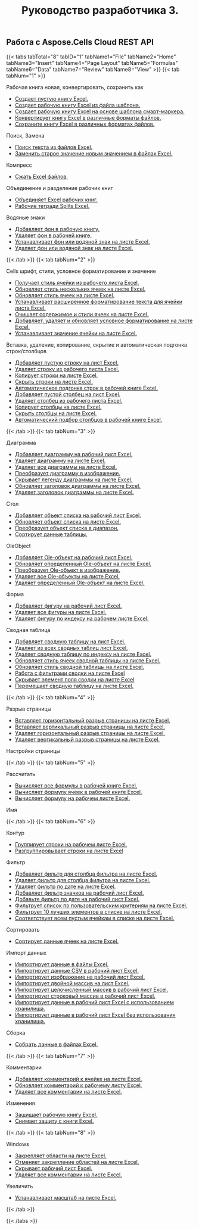 ﻿---
title: Руководство разработчика 3.
second_title: Documen
type: docs
url: /ru/developer-guide-3.0/
aliases: [/developer-guide/v3.0/,/developer-guide-v3.0/]
keywords: How to use Aspose.Cells Cloud REST APIs. Office Excel 2013,  Office Excel 2016,  Office Excel 2019,office Excel 365
description: В этом руководстве разработчика описываются практические сценарии и советы, которые помогут вам использовать определенные функции Aspose.Cells for .NET, добиться определенного внешнего вида документа Excel или реализовать вариант использования.
weight: 150
kwords: Excel, Office Облако, REST API, Электронная таблица, PDF, CSV, Json, Markdown, Руководство разработчика
---
## Работа с Aspose.Cells Cloud REST API

{{< tabs tabTotal="8" tabID="1" tabName1="File" tabName2="Home" tabName3="Insert" tabName4="Page Layout" tabName5="Formulas" tabName6="Data" tabName7="Review" tabName8="View" >}}
{{< tab tabNum="1" >}}
<div class="row">
    <div class="col-md-6">
        <p>Рабочая книга новая, конвертировать, сохранить как</p>
        <ul>
            <li><a href="/cells/ru/create-an-empty-excel-workbook/">Создает пустую книгу Excel.</a></li>
            <li><a href="/cells/ru/create-excel-workbook-from-a-template-file/">Создает рабочую книгу Excel из файла шаблона.</a></li>
            <li><a href="/cells/ru/create-excel-workbook-from-a-smartmarker-template/">Создает рабочую книгу Excel на основе шаблона смарт-маркера.</a></li>
            <li><a href="/cells/ru/convert/">Конвертирует книгу Excel в различные форматы файлов.</a></li>
            <li><a href="/cells/ru/saveas-other-formats/">Сохраните книгу Excel в различных форматах файлов.</a></li>
        </ul>
        <p>Поиск, Замена</p>
        <ul>
            <li><a href="/cells/ru/search/">Поиск текста из файлов Excel.</a></li>
            <li><a href="/cells/ru/replace/">Заменить старое значение новым значением в файлах Excel.</a></li>
        </ul>
        <p>Компресс</p>
        <ul>
            <li><a href="/cells/ru/compress/">Сжать Excel файлов.</a></li>
        </ul>
    </div>
    <div class="col-md-6">
        <p>Объединение и разделение рабочих книг</p>
        <ul>
            <li><a href="/cells/ru/merge/">Объединяет Excel рабочих книг.</a></li>
            <li><a href="/cells/ru/split/">Рабочие тетради Splits Excel.</a></li>
        </ul>
        <p>Водяные знаки</p>
        <ul>
            <li><a href="/cells/ru/add-background-in-workbook/">Добавляет фон в рабочую книгу.</a></li>
            <li><a href="/cells/ru/delete-background-in-workbook/">Удаляет фон в рабочей книге.</a></li>
            <li><a href="/cells/ru/set-background-or-watermark-for-excel-worksheet/">Устанавливает фон или водяной знак на листе Excel.</a></li>
            <li><a href="/cells/ru/delete-background-or-watermark-of-excel-worksheet/">Удаляет фон или водяной знак на листе Excel.</a></li>
        </ul>
    </div>
</div>
{{< /tab >}}
{{< tab tabNum="2" >}}
<div class="row">
    <div class="col-md-6">
        <p>Cells шрифт, стили, условное форматирование и значение</p>
        <ul>
            <li><a href="/cells/ru/get-cell-style-from-a-worksheet/">Получает стиль ячейки из рабочего листа Excel.</a></li>
            <li><a href="/cells/ru/update-multiple-cells-style/">Обновляет стиль нескольких ячеек на листе Excel.</a></li>
            <li><a href="/cells/ru/change-cell-style-in-excel-worksheet/">Обновляет стиль ячеек на листе Excel.</a></li>
            <li><a href="/cells/ru/apply-rich-text-formatting-to-a-cell/">Устанавливает расширенное форматирование текста для ячейки листа Excel.</a></li>
            <li><a href="/cells/ru/clear-contents-and-styles-of-cells-in-excel-worksheet/">Очищает содержимое и стили ячеек на листе Excel.</a></li>
            <li><a href="/cells/ru/working-with-conditional-formatting/">Добавляет, удаляет и обновляет условное форматирование на листе Excel.</a></li>
            <li><a href="/cells/ru/set-value-of-a-cell-in-a-worksheet/">Устанавливает значение ячейки на листе Excel.</a></li>
        </ul>
    </div>
    <div class="col-md-6">
        <p>Вставка, удаление, копирование, скрытие и автоматическая подгонка строк/столбцов</p>
        <ul>
            <li><a href="/cells/ru/add-an-empty-row-in-a-worksheet/">Добавляет пустую строку на лист Excel.</a></li>
            <li><a href="/cells/ru/delete-row-from-a-worksheet/">Удаляет строку из рабочего листа Excel.</a></li>
            <li><a href="/cells/ru/copy-rows-in-excel-worksheet/">Копирует строки на листе Excel.</a></li>
            <li><a href="/cells/ru/hide-rows-in-excel-worksheet/">Скрыть строки на листе Excel.</a></li>
            <li><a href="/cells/ru/auto-fit-rows-in-excel-workbooks/">Автоматическое подгонка строк в рабочей книге Excel.</a></li>
            <li><a href="/cells/ru/columns/add/">Добавляет пустой столбец на лист Excel.</a></li>
            <li><a href="/cells/ru/columns/delete/">Удаляет столбец из рабочего листа Excel.</a></li>
            <li><a href="/cells/ru/columns/copy/">Копирует столбцы на листе Excel.</a></li>
            <li><a href="/cells/ru/columns/hide/">Скрыть столбцы на листе Excel.</a></li>
            <li><a href="/cells/ru/columns/autofit/">Автоматический подбор столбцов в рабочей книге Excel.</a></li>
        </ul>
    </div>
</div>
{{< /tab >}}
{{< tab tabNum="3" >}}
<div class="row">
    <div class="col-md-6">
        <p>Диаграмма</p>
        <ul>
            <li><a href="/cells/ru/add-a-chart-in-a-worksheet/">Добавляет диаграмму на рабочий лист Excel.</a></li>
            <li><a href="/cells/ru/delete-a-chart-from-a-worksheet/">Удаляет диаграмму на листе Excel.</a></li>
            <li><a href="/cells/ru/delete-all-charts-from-a-worksheet/">Удаляет все диаграммы на листе Excel.</a></li>
            <li><a href="/cells/ru/convert-chart-to-image/">Преобразует диаграмму в изображение.</a></li>
            <li><a href="/cells/ru/hide-chart-legend-in-a-worksheet/">Скрывает легенду диаграммы на листе Excel.</a></li>
            <li><a href="/cells/ru/update-chart-title-in-excel-worksheet/">Обновляет заголовок диаграммы на листе Excel.</a></li>
            <li><a href="/cells/ru/delete-chart-title-in-a-worksheet/">Удаляет заголовок диаграммы на листе Excel.</a></li>
        </ul>
        <p>Стол</p>
        <ul>
            <li><a href="/cells/ru/add-a-list-object-or-table-inside-the-worksheet/">Добавляет объект списка на рабочий лист Excel.</a></li>
            <li><a href="/cells/ru/update-a-list-object-or-table-inside-the-worksheet/">Обновляет объект списка на листе Excel.</a></li>
            <li><a href="/cells/ru/convert-list-object-or-table-to-range/">Преобразует объект списка в диапазон.</a></li>
            <li><a href="/cells/ru/sort-table-data/">Сортирует данные таблицы.</a></li>
        </ul>
        <p>OleObject</p>
        <ul>
            <li><a href="/cells/ru/add-oleobject-to-excel-worksheet/">Добавляет Ole-объект на рабочий лист Excel.</a></li>
            <li><a href="/cells/ru/update-a-specific-oleobject-from-excel-worksheet/">Обновляет определенный Ole-объект на листе Excel.</a></li>
            <li><a href="/cells/ru/convert-oleobject-to-image/">Преобразует Ole-объект в изображение.</a></li>
            <li><a href="/cells/ru/delete-all-oleobjects-from-excel-worksheet/">Удаляет все Ole-объекты на листе Excel.</a></li>
            <li><a href="/cells/ru/delete-a-specific-oleobject-from-excel-worksheet/">Удаляет определенный Ole-объект на листе Excel.</a></li>
        </ul>
    </div>
    <div class="col-md-6">
        <p>Форма</p>
        <ul>
            <li><a href="/cells/ru/add-a-shape-inside-the-worksheet/">Добавляет фигуру на рабочий лист Excel.</a></li>
            <li><a href="/cells/ru/delete-all-shapes-inside-the-worksheet/">Удаляет все фигуры на листе Excel.</a></li>
            <li><a href="/cells/ru/delete-a-shape-by-index-inside-the-worksheet/">Удаляет фигуру по индексу на рабочем листе Excel.</a></li>
        </ul>
        <p>Сводная таблица</p>
        <ul>
            <li><a href="/cells/ru/add-a-pivot-table-in-a-worksheet/">Добавляет сводную таблицу на лист Excel.</a></li>
            <li><a href="/cells/ru/delete-worksheet-pivot-tables/">Удаляет из всех сводных таблиц лист Excel.</a></li>
            <li><a href="/cells/ru/delete-worksheet-pivot-table-by-index/">Удаляет сводную таблицу по индексу на листе Excel.</a></li>
            <li><a href="/cells/ru/update-cell-style-for-pivot-table/">Обновляет стиль ячеек сводной таблицы на листе Excel.</a></li>
            <li><a href="/cells/ru/update-style-for-pivot-table/">Обновляет стиль сводной таблицы на листе Excel.</a></li>
            <li><a href="/cells/ru/working-with-pivot-filters/">Работа с фильтрами сводки на листе Excel</a></li>
            <li><a href="/cells/ru/hide-pivot-field-item/">Скрывает элемент поля сводки на листе Excel</a></li>
            <li><a href="/cells/ru/move-pivot-table/">Перемещает сводную таблицу на листе Excel.</a></li>
        </ul>
    </div>
</div>
{{< /tab >}}
{{< tab tabNum="4" >}}
<div class="row">
    <div class="col-md-6">
        <p>Разрыв страницы</p>
        <ul>
            <li><a href="/cells/ru/insert-horizontal-page-break-inside-worksheet/">Вставляет горизонтальный разрыв страницы на листе Excel.</a></li>
            <li><a href="/cells/ru/insert-vertical-page-break-inside-worksheet/">Вставляет вертикальный разрыв страницы на листе Excel.</a></li>
            <li><a href="/cells/ru/delete-horizontal-page-break-inside-worksheet/">Удаляет горизонтальный разрыв страницы на листе Excel.</a></li>
            <li><a href="/cells/ru/delete-vertical-page-break-inside-worksheet/">Удаляет вертикальный разрыв страницы на листе Excel.</a></li>
        </ul>
    </div>
    <div class="col-md-6">
        <p>Настройки страницы</p>
        <ul>
        </ul>
    </div>
</div>
{{< /tab >}}
{{< tab tabNum="5" >}}
<div class="row">
    <div class="col-md-6">
        <p>Рассчитать</p>
        <ul>
            <li><a href="/cells/ru/calculate-all-formulas-in-a-workbook/">Вычисляет все формулы в рабочей книге Excel.</a></li>
            <li><a href="/cells/ru/calculate-cells-formula/">Вычисляет формулу ячеек в рабочей книге Excel.</a></li>
            <li><a href="/cells/ru/calculate-formula-in-a-worksheet/">Вычисляет формулу на рабочем листе Excel.</a></li>
        </ul>
    </div>
    <div class="col-md-6">
        <p>Имя</p>
        <ul>
        </ul>
    </div>
</div>
{{< /tab >}}
{{< tab tabNum="6" >}}
<div class="row">
    <div class="col-md-6">
        <p>Контур</p>
        <ul>
            <li><a href="/cells/ru/group-rows-in-excel-worksheet/">Группирует строки на рабочем листе Excel.</a></li>
            <li><a href="/cells/ru/ungroup-rows-in-excel-worksheet/">Разгруппировывает строки на листе Excel</a></li>
        </ul>
        <p>Фильтр</p>
        <ul>
            <li><a href="/cells/ru/add-a-filter-for-a-filter-column/">Добавляет фильтр для столбца фильтра на листе Excel.</a></li>
            <li><a href="/cells/ru/delete-a-filter-for-a-filter-column/">Удаляет фильтр для столбца фильтра на листе Excel.</a></li>
            <li><a href="/cells/ru/remove-a-date-filter/">Удаляет фильтр по дате на листе Excel.</a></li>
            <li><a href="/cells/ru/add-an-icon-filter/">Добавляет фильтр значков на рабочий лист Excel.</a></li>
            <li><a href="/cells/ru/add-date-filter-in-a-worksheet/">Добавьте фильтр по дате на рабочий лист Excel.</a></li>
            <li><a href="/cells/ru/filter-data-by-using-an-autofilter/">Фильтрует список по пользовательским критериям на листе Excel.</a></li>
            <li><a href="/cells/ru/filter-the-top-10-items-in-the-list/">Фильтрует 10 лучших элементов в списке на листе Excel.</a></li>
            <li><a href="/cells/ru/match-all-blank-cells-in-the-list/">Соответствует всем пустым ячейкам в списке на листе Excel.</a></li>
        </ul>
            <p>Сортировать</p>
        <ul>
            <li><a href="/cells/ru/sort-worksheet-data/">Сортирует данные ячеек на листе Excel.</a></li>
        </ul>
    </div>
    <div class="col-md-6">
        <p>Импорт данных</p>
        <ul>
            <li><a href="/cells/ru/import/">Импортирует данные в файлы Excel.</a></li>
            <li><a href="/cells/ru/import-csv-data-into-worksheet/">Импортирует данные CSV в рабочий лист Excel.</a></li>
            <li><a href="/cells/ru/import/picture/">Импортирует изображение на рабочий лист Excel.</a></li>
            <li><a href="/cells/ru/import/double-array/">Импортирует двойной массив на лист Excel.</a></li>
            <li><a href="/cells/ru/import/integer-array/">Импортирует целочисленный массив в рабочий лист Excel.</a></li>
            <li><a href="/cells/ru/import/string-array/">Импортирует строковый массив в рабочий лист Excel.</a></li>
            <li><a href="/cells/ru/import/with-using-storage/">Импортирует данные в рабочий лист Excel с использованием хранилища.</a></li>
            <li><a href="/cells/ru/import/without-using-storage/">Импортирует данные в рабочий лист Excel без использования хранилища.</a></li>
        </ul>
        <p>Сборка</p>
        <ul>
            <li><a href="/cells/ru/assembly/">Собрать данные в файлах Excel.</a></li>
        </ul>
    </div>
</div>
{{< /tab >}}
{{< tab tabNum="7" >}}
<div class="row">
    <div class="col-md-6">
        <p>Комментарии</p>
        <ul>
            <li><a href="/cells/ru/add-a-comment-to-a-cell-in-a-worksheet/">Добавляет комментарий к ячейке на листе Excel.</a></li>
            <li><a href="/cells/ru/update-a-comment-in-excel-workbook/">Обновляет комментарий к рабочему листу Excel.</a></li>
            <li><a href="/cells/ru/delete-all-comments-in-a-worksheet/">Удаляет все комментарии на листе Excel.</a></li>
        </ul>
    </div>
    <div class="col-md-6">
        <p>Изменения</p>
        <ul>
            <li><a href="/cells/ru/protect-excel-workbooks/">Защищает рабочую книгу Excel.</a></li>
            <li><a href="/cells/ru/unprotect-excel-workbooks/">Снимает защиту с книги Excel.</a></li>
        </ul>
    </div>
</div>
{{< /tab >}}
{{< tab tabNum="8" >}}
<div class="row">
    <div class="col-md-6">
        <p>Windows</p>
        <ul>
            <li><a href="/cells/ru/freeze-panes-in-excel-worksheet/">Закрепляет области на листе Excel.</a></li>
            <li><a href="/cells/ru/unfreeze-panes-in-excel-worksheet/">Отменяет закрепление областей на листе Excel.</a></li>
            <li><a href="/cells/ru/hide-excel-worksheets/">Скрывает рабочий лист Excel.</a></li>
            <li><a href="/cells/ru/unhide-excel-worksheets/">Удаляет все комментарии на листе Excel.</a></li>
        </ul>
    </div>
    <div class="col-md-6">
        <p>Увеличить</p>
        <ul>
            <li><a href="/cells/ru/set-zoom-in-excel-worksheet/">Устанавливает масштаб на листе Excel.</a></li>
        </ul>
    </div>
</div>
{{< /tab >}}

{{< /tabs >}}
